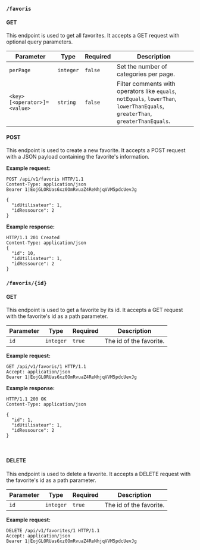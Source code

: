 ### `/favoris`

#### GET

This endpoint is used to get all favorites. It accepts a GET request with optional query parameters.

| Parameter                   | Type      | Required | Description                                                                                                                    |
| --------------------------- | --------- | -------- | ------------------------------------------------------------------------------------------------------------------------------ |
| `perPage`                   | `integer` | `false`  | Set the number of categories per page.                                                                                         |
| `<key>[<operator>]=<value>` | `string`  | `false`  | Filter comments with operators like `equals`, `notEquals`, `lowerThan`, `lowerThanEquals`, `greaterThan`, `greaterThanEquals`. |



#### POST

This endpoint is used to create a new favorite. It accepts a POST request with a JSON payload containing the favorite's information.

**Example request:**
```http
POST /api/v1/favoris HTTP/1.1
Content-Type: application/json
Bearer 1|EojGLORUas6xz0OmRvuaZ4ReNhjqVVM5pdcUevJg

{
  "idUtilisateur": 1,
  "idRessource": 2
}
```

**Example response:**
```http
HTTP/1.1 201 Created
Content-Type: application/json
{
  "id": 10,
  "idUtilisateur": 1,
  "idRessource": 2
}
```

### `/favoris/{id}`

#### GET

This endpoint is used to get a favorite by its id. It accepts a GET request with the favorite's id as a path parameter.


| Parameter | Type      | Required | Description             |
| --------- | --------- | -------- | ----------------------- |
| `id`      | `integer` | `true`   | The id of the favorite. |

**Example request:**
```http
GET /api/v1/favoris/1 HTTP/1.1
Accept: application/json
Bearer 1|EojGLORUas6xz0OmRvuaZ4ReNhjqVVM5pdcUevJg
```

**Example response:**
```http
HTTP/1.1 200 OK
Content-Type: application/json

{
  "id": 1,
  "idUtilisateur": 1,
  "idRessource": 2
}
```

<br>

#### DELETE

This endpoint is used to delete a favorite. It accepts a DELETE request with the favorite's id as a path parameter.

| Parameter | Type      | Required | Description             |
| --------- | --------- | -------- | ----------------------- |
| `id`      | `integer` | `true`   | The id of the favorite. |


**Example request:**
```http
DELETE /api/v1/favorites/1 HTTP/1.1
Accept: application/json
Bearer 1|EojGLORUas6xz0OmRvuaZ4ReNhjqVVM5pdcUevJg
```